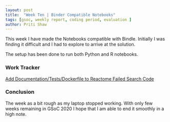 ```yaml
---  
layout: post
title:  "Week Ten | Binder Compatible Notebooks"
tags: [gsoc, weekly report, coding period, evaluation ]
author: Priti Shaw
---
```


This week I have made the Notebooks compatible with Bindle. Initially I was finding it difficult and I had to explore to arrive at the solution.  

The setup  has been done to run both Python and R notebooks.

### Work Tracker
[Add Documentation/Tests/Dockerfile to Reactome Failed Search Code](https://github.com/cannin/enhance_nlp_interaction_network_gsoc2020/issues/12)


### Conclusion
The week as a bit rough as my laptop stopped working. With only few weeks remaining in GSoC 2020 I hope that I am able to end it smoothly in a high note.
